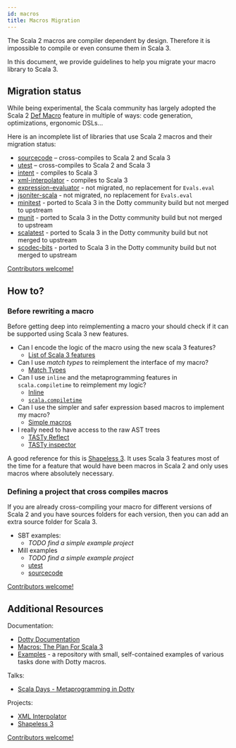 ```yaml
---
id: macros
title: Macros Migration
---
```

The Scala 2 macros are compiler dependent by design.
Therefore it is impossible to compile or even consume them in Scala 3.

In this document, we provide guidelines to help you migrate your macro library to Scala 3.

## Migration status

While being experimental, the Scala community has largely adopted the Scala 2 [Def Macro](https://docs.scala-lang.org/overviews/macros/overview.html) feature in multiple of ways: code generation, optimizations, ergonomic DSLs...

Here is an incomplete list of libraries that use Scala 2 macros and their migration status:

* [sourcecode](https://github.com/lihaoyi/sourcecode) – cross-compiles to Scala 2 and Scala 3
* [utest](https://github.com/lihaoyi/utest) – cross-compiles to Scala 2 and Scala 3
* [intent](https://github.com/factor10/intent) - compiles to Scala 3
* [xml-interpolator](https://github.com/lampepfl/xml-interpolator) - compiles to Scala 3
* [expression-evaluator](https://github.com/plokhotnyuk/expression-evaluator) - not migrated, no replacement for `Evals.eval` 
* [jsoniter-scala](https://github.com/plokhotnyuk/jsoniter-scala) - not migrated, no replacement for `Evals.eval`
* [minitest](https://github.com/dotty-staging/minitest) - ported to Scala 3 in the Dotty community build but not merged to upstream
* [munit](https://github.com/dotty-staging/munit) - ported to Scala 3 in the Dotty community build but not merged to upstream
* [scalatest](https://github.com/dotty-staging/scalatest) - ported to Scala 3 in the Dotty community build but not merged to upstream
* [scodec-bits](https://github.com/dotty-staging/scodec) - ported to Scala 3 in the Dotty community build but not merged to upstream

[Contributors welcome!](contributing.md)

## How to?

### Before rewriting a macro

Before getting deep into reimplementing a macro your should check if it can be supported using Scala 3 new features.

* Can I encode the logic of the macro using the new scala 3 features?
  * [List of Scala 3 features](http://dotty.epfl.ch/docs/reference/overview.html)
* Can I use *match types* to reimplement the interface of my macro?
  * [Match Types](http://dotty.epfl.ch/docs/reference/new-types/match-types.html)
* Can I use `inline` and the metaprogramming features in `scala.compiletime` to reimplement my logic?
  * [Inline](http://dotty.epfl.ch/docs/reference/metaprogramming/inline.html)
  * [`scala.compiletime`](http://dotty.epfl.ch/api/scala/compiletime/index.html)
* Can I use the simpler and safer expression based macros to implement my macro?
  * [Simple macros](http://dotty.epfl.ch/docs/reference/metaprogramming/macros.html)
* I really need to have access to the raw AST trees
  * [TASTy Reflect](http://dotty.epfl.ch/docs/reference/metaprogramming/tasty-reflect.html)
  * [TASTy inspector](http://dotty.epfl.ch/docs/reference/metaprogramming/tasty-inspect.html)

A good reference for this is [Shapeless 3](https://github.com/dotty-staging/shapeless/tree/shapeless-3). It uses Scala 3 features most of the time for a feature that would have been macros in Scala 2 and only uses macros where absolutely necessary.

### Defining a project that cross compiles macros

If you are already cross-compiling your macro for different versions of Scala 2 and you have sources folders for each version, then you can add an extra source folder for Scala 3.

* SBT examples:
  * *TODO find a simple example project*
* Mill examples
  * *TODO find a simple example project*
  * [utest](https://github.com/dotty-staging/utest/tree/dotty)
  * [sourcecode](https://github.com/dotty-staging/sourcecode/tree/dotty-community-build)

[Contributors welcome!](contributing.md)

## Additional Resources

Documentation:
- [Dotty Documentation](https://dotty.epfl.ch/docs/reference/metaprogramming/toc.html)
- [Macros: The Plan For Scala 3](https://www.scala-lang.org/blog/2018/04/30/in-a-nutshell.html)
- [Examples](https://github.com/lampepfl/dotty-macro-examples) - a repository with small, self-contained examples of various tasks done with Dotty macros.


Talks:
* [Scala Days - Metaprogramming in Dotty](https://www.youtube.com/watch?v=ZfDS_gJyPTc)

Projects:
* [XML Interpolator](https://github.com/dotty-staging/xml-interpolator/tree/master)
* [Shapeless 3](https://github.com/dotty-staging/shapeless/tree/shapeless-3)

[Contributors welcome!](contributing.md)
